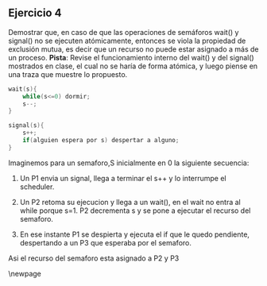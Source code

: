 ## Ejercicio 4

Demostrar que, en caso de que las operaciones de semáforos wait() y signal() no se ejecuten
atómicamente, entonces se viola la propiedad de exclusión mutua, es decir que un recurso no puede
estar asignado a más de un proceso.
__Pista__: Revise el funcionamiento interno del wait() y del signal() mostrados en clase, el cual no
se haría de forma atómica, y luego piense en una traza que muestre lo propuesto.

```c
wait(s){
    while(s<=0) dormir;
    s--;
}
```
```c
signal(s){
    s++;
    if(alguien espera por s) despertar a alguno;
}
```

Imaginemos para un semaforo,S inicialmente en 0 la siguiente secuencia:

1. Un P1 envia un signal, llega a terminar el s++ y lo interrumpe el scheduler.

2. Un P2 retoma su ejecucion y llega a un wait(), en el wait no entra al while porque s=1.
P2 decrementa s y se pone a ejecutar el recurso del semaforo.

3. En ese instante P1 se despierta y ejecuta el if que le quedo pendiente, despertando a un P3 
que esperaba por el semaforo.

Asi el recurso del semaforo esta asignado a P2 y P3

\newpage
